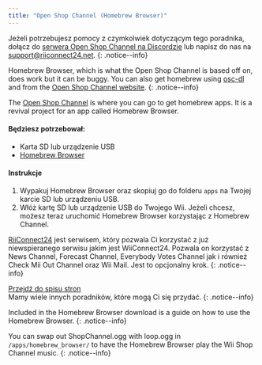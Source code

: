 ```yaml
---
title: "Open Shop Channel (Homebrew Browser)"
---
```


Jeżeli potrzebujesz pomocy z czymkolwiek dotyczącym tego poradnika, dołącz do [serwera Open Shop Channel na Discordzie](https://discord.gg/osc) lub napisz do nas na [support@riiconnect24.net](mailto:support@riiconnect24.net).
{: .notice--info}

Homebrew Browser, which is what the Open Shop Channel is based off on, does work but it can be buggy. You can also get homebrew using [osc-dl](https://github.com/dhtdht020/osc-dl/releases/latest) and from the [Open Shop Channel website](https://oscwii.org/).
{: .notice--info}

The [Open Shop Channel](https://oscwii.org/) is where you can go to get homebrew apps. It is a revival project for an app called Homebrew Browser.

#### Będziesz potrzebował:
* Karta SD lub urządzenie USB
* [Homebrew Browser](/assets/files/homebrew_browser_v0.3.9e.zip)

#### Instrukcje

1. Wypakuj Homebrew Browser oraz skopiuj go do folderu `apps` na Twojej karcie SD lub urządzeniu USB.
2. Włóż kartę SD lub urządzenie USB do Twojego Wii. Jeżeli chcesz, możesz teraz uruchomić Homebrew Browser korzystając z Homebrew Channel.

[RiiConnect24](riiconnect24) jest serwisem, który pozwala Ci korzystać z już niewspieranego serwisu jakim jest WiiConnect24. Pozwala on korzystać z News Channel, Forecast Channel, Everybody Votes Channel jak i również Check Mii Out Channel oraz Wii Mail. Jest to opcjonalny krok.
{: .notice--info}

[Przejdź do spisu stron](site-navigation)<br> Mamy wiele innych poradników, które mogą Ci się przydać.
{: .notice--info}

Included in the Homebrew Browser download is a guide on how to use the Homebrew Browser.
{: .notice--info}

You can swap out ShopChannel.ogg with loop.ogg in `/apps/homebrew_browser/` to have the Homebrew Browser play the Wii Shop Channel music.
{: .notice--info}
